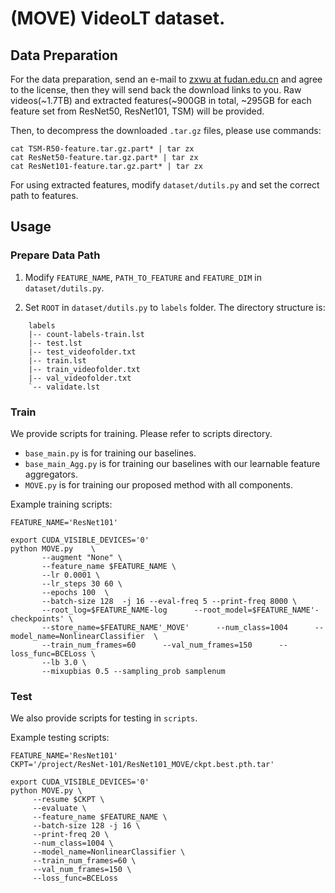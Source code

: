 # (MOVE) VideoLT dataset.
 
## Data Preparation
For the data preparation, send an e-mail to [zxwu at fudan.edu.cn](zxwu@fudan.edu.cn) and agree to the license, then they will send back the download links to you. 
Raw videos(~1.7TB) and extracted features(~900GB in total, ~295GB for each feature set from ResNet50, ResNet101, TSM) will be provided.

Then, to decompress the downloaded `.tar.gz` files, please use commands:
```
cat TSM-R50-feature.tar.gz.part* | tar zx 
cat ResNet50-feature.tar.gz.part* | tar zx
cat ResNet101-feature.tar.gz.part* | tar zx
```

For using extracted features, modify `dataset/dutils.py` and set the correct path to features.

## Usage

### Prepare Data Path

1. Modify `FEATURE_NAME`, `PATH_TO_FEATURE` and `FEATURE_DIM` in `dataset/dutils.py`.

2. Set `ROOT` in `dataset/dutils.py` to `labels` folder. The directory structure is:

```
    labels
    |-- count-labels-train.lst
    |-- test.lst
    |-- test_videofolder.txt
    |-- train.lst
    |-- train_videofolder.txt
    |-- val_videofolder.txt
    `-- validate.lst
```

### Train
We provide scripts for training. Please refer to scripts directory.

- `base_main.py` is for training our baselines.
- `base_main_Agg.py` is for training our baselines with our learnable feature aggregators.
- `MOVE.py` is for training our proposed method with all components.


Example training scripts:

```
FEATURE_NAME='ResNet101'

export CUDA_VISIBLE_DEVICES='0'
python MOVE.py    \
       --augment "None" \
       --feature_name $FEATURE_NAME \
       --lr 0.0001 \
       --lr_steps 30 60 \
       --epochs 100  \
       --batch-size 128  -j 16 --eval-freq 5 --print-freq 8000 \
       --root_log=$FEATURE_NAME-log      --root_model=$FEATURE_NAME'-checkpoints' \
       --store_name=$FEATURE_NAME'_MOVE'      --num_class=1004      --model_name=NonlinearClassifier  \
       --train_num_frames=60      --val_num_frames=150      --loss_func=BCELoss \
       --lb 3.0 \ 
       --mixupbias 0.5 --sampling_prob samplenum
```

### Test

We also provide scripts for testing in `scripts`. 

Example testing scripts:

```
FEATURE_NAME='ResNet101'
CKPT='/project/ResNet-101/ResNet101_MOVE/ckpt.best.pth.tar'

export CUDA_VISIBLE_DEVICES='0'
python MOVE.py \
     --resume $CKPT \
     --evaluate \
     --feature_name $FEATURE_NAME \
     --batch-size 128 -j 16 \
	 --print-freq 20 \
     --num_class=1004 \
     --model_name=NonlinearClassifier \
     --train_num_frames=60 \
     --val_num_frames=150 \
     --loss_func=BCELoss
```

